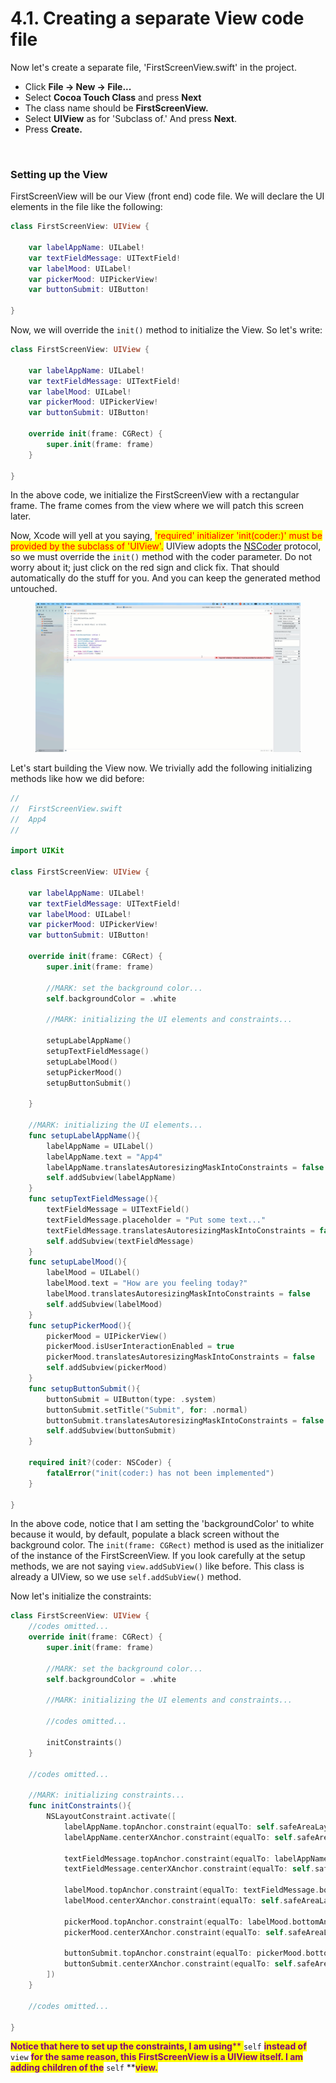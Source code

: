 # 4.1. Creating a separate View code file

Now let's create a separate file, 'FirstScreenView.swift' in the project.&#x20;

* Click **File -> New -> File...**&#x20;
* Select **Cocoa Touch Class** and press **Next**
* The class name should be **FirstScreenView.**&#x20;
* Select **UIView** as for 'Subclass of.' And press **Next**.
* Press **Create.**

<figure><img src="../.gitbook/assets/one (2).gif" alt=""><figcaption></figcaption></figure>

### Setting up the View

FirstScreenView will be our View (front end) code file. We will declare the UI elements in the file like the following:

```swift
class FirstScreenView: UIView {

    var labelAppName: UILabel!
    var textFieldMessage: UITextField!
    var labelMood: UILabel!
    var pickerMood: UIPickerView!
    var buttonSubmit: UIButton!
    
}
```

Now, we will override the `init()` method to initialize the View. So let's write:

```swift
class FirstScreenView: UIView {

    var labelAppName: UILabel!
    var textFieldMessage: UITextField!
    var labelMood: UILabel!
    var pickerMood: UIPickerView!
    var buttonSubmit: UIButton!
    
    override init(frame: CGRect) {
        super.init(frame: frame)
    }    

}
```

In the above code, we initialize the FirstScreenView with a rectangular frame. The frame comes from the view where we will patch this screen later.&#x20;

Now, Xcode will yell at you saying, <mark style="color:red;">'required' initializer 'init(coder:)' must be provided by the subclass of 'UIView'.</mark> UIView adopts the [NSCoder](https://developer.apple.com/documentation/foundation/nscoder) protocol, so we must override the `init()` method with the coder parameter. Do not worry about it; just click on the red sign and click fix. That should automatically do the stuff for you. And you can keep the generated method untouched.

<figure><img src="../.gitbook/assets/two.gif" alt=""><figcaption></figcaption></figure>

Let's start building the View now. We trivially add the following initializing methods like how we did before:&#x20;

```swift
//
//  FirstScreenView.swift
//  App4
//

import UIKit

class FirstScreenView: UIView {

    var labelAppName: UILabel!
    var textFieldMessage: UITextField!
    var labelMood: UILabel!
    var pickerMood: UIPickerView!
    var buttonSubmit: UIButton!
    
    override init(frame: CGRect) {
        super.init(frame: frame)
        
        //MARK: set the background color...
        self.backgroundColor = .white
        
        //MARK: initializing the UI elements and constraints...
        
        setupLabelAppName()
        setupTextFieldMessage()
        setupLabelMood()
        setupPickerMood()
        setupButtonSubmit()
        
    }
    
    //MARK: initializing the UI elements...
    func setupLabelAppName(){
        labelAppName = UILabel()
        labelAppName.text = "App4"
        labelAppName.translatesAutoresizingMaskIntoConstraints = false
        self.addSubview(labelAppName)
    }
    func setupTextFieldMessage(){
        textFieldMessage = UITextField()
        textFieldMessage.placeholder = "Put some text..."
        textFieldMessage.translatesAutoresizingMaskIntoConstraints = false
        self.addSubview(textFieldMessage)
    }
    func setupLabelMood(){
        labelMood = UILabel()
        labelMood.text = "How are you feeling today?"
        labelMood.translatesAutoresizingMaskIntoConstraints = false
        self.addSubview(labelMood)
    }
    func setupPickerMood(){
        pickerMood = UIPickerView()
        pickerMood.isUserInteractionEnabled = true
        pickerMood.translatesAutoresizingMaskIntoConstraints = false
        self.addSubview(pickerMood)
    }
    func setupButtonSubmit(){
        buttonSubmit = UIButton(type: .system)
        buttonSubmit.setTitle("Submit", for: .normal)
        buttonSubmit.translatesAutoresizingMaskIntoConstraints = false
        self.addSubview(buttonSubmit)
    }
    
    required init?(coder: NSCoder) {
        fatalError("init(coder:) has not been implemented")
    }
    
}

```

In the above code, notice that I am setting the 'backgroundColor' to white because it would, by default, populate a black screen without the background color. The `init(frame: CGRect)` method is used as the initializer of the instance of the FirstScreenView. If you look carefully at the setup methods, we are not saying `view.addSubView()` like before. This class is already a UIView, so we use `self.addSubView()` method.&#x20;

Now let's initialize the constraints:

```swift
class FirstScreenView: UIView {
    //codes omitted...    
    override init(frame: CGRect) {
        super.init(frame: frame)
        
        //MARK: set the background color...
        self.backgroundColor = .white
        
        //MARK: initializing the UI elements and constraints...
        
        //codes omitted...
        
        initConstraints()
    }
    
    //codes omitted...
    
    //MARK: initializing constraints...
    func initConstraints(){
        NSLayoutConstraint.activate([
            labelAppName.topAnchor.constraint(equalTo: self.safeAreaLayoutGuide.topAnchor, constant: 32),
            labelAppName.centerXAnchor.constraint(equalTo: self.safeAreaLayoutGuide.centerXAnchor),
            
            textFieldMessage.topAnchor.constraint(equalTo: labelAppName.bottomAnchor, constant: 16),
            textFieldMessage.centerXAnchor.constraint(equalTo: self.safeAreaLayoutGuide.centerXAnchor),
            
            labelMood.topAnchor.constraint(equalTo: textFieldMessage.bottomAnchor, constant: 16),
            labelMood.centerXAnchor.constraint(equalTo: self.safeAreaLayoutGuide.centerXAnchor),
            
            pickerMood.topAnchor.constraint(equalTo: labelMood.bottomAnchor, constant: 16),
            pickerMood.centerXAnchor.constraint(equalTo: self.safeAreaLayoutGuide.centerXAnchor),
            
            buttonSubmit.topAnchor.constraint(equalTo: pickerMood.bottomAnchor, constant: 16),
            buttonSubmit.centerXAnchor.constraint(equalTo: self.safeAreaLayoutGuide.centerXAnchor),
        ])
    }
    
    //codes omitted...
    
}

```

<mark style="color:purple;">**Notice that here to set up the constraints, I am using**</mark><mark style="color:purple;">** **</mark><mark style="color:purple;">**`self`**</mark><mark style="color:purple;">** **</mark><mark style="color:purple;">**instead of**</mark><mark style="color:purple;">** **</mark><mark style="color:purple;">**`view`**</mark><mark style="color:purple;">** **</mark><mark style="color:purple;">**for the same reason, this FirstScreenView is a UIView itself. I am adding children of the**</mark><mark style="color:purple;">** **</mark><mark style="color:purple;">**`self`**</mark><mark style="color:purple;">** **</mark><mark style="color:purple;">**view.**</mark>

